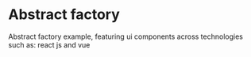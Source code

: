 # Abstract factory

Abstract factory example, featuring ui components across technologies such as: react js and vue
